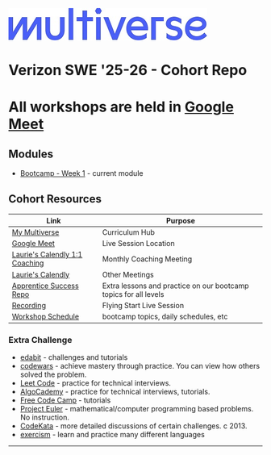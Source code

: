 ![Image](/img/Multiverse_Logo_rgb_ultra_25.jpg "Multiverse banner")

# Verizon SWE '25-26 - Cohort Repo

# All workshops are held in [**Google Meet**](https://meet.google.com/xqm-uzbw-yak)

## Modules
* [Bootcamp - Week 1](/bootcamp/week1/) - current module

## Cohort Resources
| Link | Purpose |
| --- | --- |
| [My Multiverse](https://my.multiverse.io) | Curriculum Hub |
| [Google Meet](https://meet.google.com/xqm-uzbw-yak) | Live Session Location
| [Laurie's Calendly 1:1 Coaching](https://calendly.com/laurie-corrin/1-1-coaching-meeting) | Monthly Coaching Meeting |
| [Laurie's Calendly](https://calendly.com/laurie-corrin) | Other Meetings |
| [Apprentice Success Repo](https://github.com/MultiverseLearningProducts/SWE-APPRENTICE-SUCCESS/) | Extra lessons and practice on our bootcamp topics for all levels
| [Recording]()|Flying Start Live Session
| [Workshop Schedule](https://docs.google.com/spreadsheets/d/1H5MGxYiWSYtX5EADSLWBvUG7yhNvhXEY9MgdenCE8zU)|bootcamp topics, daily schedules, etc

### Extra Challenge
* [edabit](https://edabit.com) - challenges and tutorials
* [codewars](https://www.codewars.com/) - achieve mastery through practice. You can view how others solved the problem.
* [Leet Code](https://leetcode.com/) - practice for technical interviews.
* [AlgoCademy](https://algocademy.com/) - practice for technical interviews, tutorials.
* [Free Code Camp](https://www.freecodecamp.org/) - tutorials
* [Project Euler](https://projecteuler.net/) - mathematical/computer programming based problems. No instruction.
* [CodeKata](http://codekata.com/) - more detailed discussions of certain challenges. c 2013.
* [exercism](https://exercism.org/) - learn and practice many different languages

---
<br />

